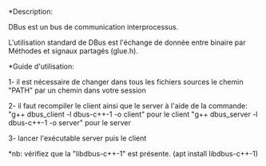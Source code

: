 *Description:

DBus est un bus de communication interprocessus.

L'utilisation standard de DBus est l'échange de donnée entre binaire par Méthodes et signaux partagés (glue.h).

*Guide d'utilisation:

1- il est nécessaire de changer dans tous les fichiers sources le chemin "PATH" par un chemin dans votre session

2- il faut recompiler le client ainsi que le server à l'aide de la commande:
 "g++ dbus_client -l dbus-c++-1 -o client" pour le client
 "g++ dbus_server -l dbus-c++-1 -o server" pour le server

3- lancer l'exécutable server puis le client

*nb: vérifiez que la "libdbus-c++-1" est présente.
(apt install libdbus-c++-1) 

